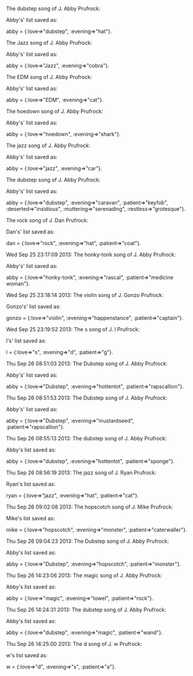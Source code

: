 
The dubstep song of J. Abby Prufrock: 
  	
Abby's' list saved as: 
  	
 abby = {:love=>"dubstep", :evening=>"hat"}. 


The Jazz song of J. Abby Prufrock: 
  	
Abby's' list saved as: 
  	
 abby = {:love=>"Jazz", :evening=>"cobra"}. 


The EDM song of J. Abby Prufrock: 
  	
Abby's' list saved as: 
  	
 abby = {:love=>"EDM", :evening=>"cat"}. 


The hoedown song of J. Abby Prufrock: 
  	
Abby's' list saved as: 
  	
 abby = {:love=>"hoedown", :evening=>"shark"}. 


The jazz song of J. Abby Prufrock: 
  	
Abby's' list saved as: 
  	
 abby = {:love=>"jazz", :evening=>"car"}. 


The dubstep song of J. Abby Prufrock: 
  	
Abby's' list saved as: 
  	
 abby = {:love=>"dubstep", :evening=>"caravan", :patient=>"keyfob", :deserted=>"insidious", :muttering=>"serenading", :restless=>"grotesque"}. 


The rock song of J. Dan Prufrock: 
  	
Dan's' list saved as: 
  	
 dan = {:love=>"rock", :evening=>"hat", :patient=>"coat"}. 


Wed Sep 25 23:17:09 2013:
The honky-tonk song of J. Abby Prufrock: 
  	
Abby's' list saved as: 
  	
 abby = {:love=>"honky-tonk", :evening=>"rascal", :patient=>"medicine woman"}. 


Wed Sep 25 23:18:14 2013:
The violin song of J. Gonzo Prufrock: 
  	
Gonzo's' list saved as: 
  	
 gonzo = {:love=>"violin", :evening=>"happenstance", :patient=>"captain"}. 


Wed Sep 25 23:19:52 2013:
The s song of J. l Prufrock: 
  	
l's' list saved as: 
  	
 l = {:love=>"s", :evening=>"d", :patient=>"g"}. 


Thu Sep 26 08:51:03 2013:
The Dubstep song of J. Abby Prufrock: 
  	
Abby's' list saved as: 
  	
 abby = {:love=>"Dubstep", :evening=>"hottentot", :patient=>"rapscallion"}. 


Thu Sep 26 08:51:53 2013:
The Dubstep song of J. Abby Prufrock: 
  	
Abby's' list saved as: 
  	
 abby = {:love=>"Dubstep", :evening=>"mustardseed", :patient=>"rapscallion"}. 


Thu Sep 26 08:55:13 2013:
The dubstep song of J. Abby Prufrock: 
  	
Abby's list saved as: 
  	
abby = {:love=>"dubstep", :evening=>"hottentot", :patient=>"sponge"}. 


Thu Sep 26 08:56:19 2013:
The jazz song of J. Ryan Prufrock: 
  	
Ryan's list saved as: 
  	
ryan = {:love=>"jazz", :evening=>"hat", :patient=>"cat"}. 


Thu Sep 26 09:02:08 2013:
The hopscotch song of J. Mike Prufrock: 
  	
Mike's list saved as: 
  	
mike = {:love=>"hopscotch", :evening=>"monster", :patient=>"caterwaller"}. 


Thu Sep 26 09:04:23 2013:
The Dubstep song of J. Abby Prufrock: 
  	
Abby's list saved as: 
  	
abby = {:love=>"Dubstep", :evening=>"hopscotch", :patient=>"monster"}. 


Thu Sep 26 14:23:06 2013:
The magic song of J. Abby Prufrock: 
  	
Abby's list saved as: 
  	
abby = {:love=>"magic", :evening=>"towel", :patient=>"rock"}. 


Thu Sep 26 14:24:31 2013:
The dubstep song of J. Abby Prufrock: 
  	
Abby's list saved as: 
  	
abby = {:love=>"dubstep", :evening=>"magic", :patient=>"wand"}. 


Thu Sep 26 14:25:00 2013:
The d song of J. w Prufrock: 
  	
w's list saved as: 
  	
w = {:love=>"d", :evening=>"s", :patient=>"a"}. 

